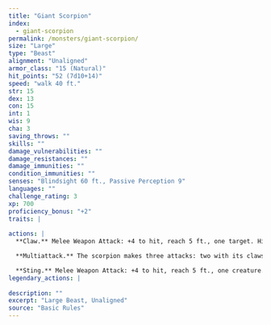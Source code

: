 ```yaml
---
title: "Giant Scorpion"
index:
  - giant-scorpion
permalink: /monsters/giant-scorpion/
size: "Large"
type: "Beast"
alignment: "Unaligned"
armor_class: "15 (Natural)"
hit_points: "52 (7d10+14)"
speed: "walk 40 ft."
str: 15
dex: 13
con: 15
int: 1
wis: 9
cha: 3
saving_throws: ""
skills: ""
damage_vulnerabilities: ""
damage_resistances: ""
damage_immunities: ""
condition_immunities: ""
senses: "Blindsight 60 ft., Passive Perception 9"
languages: ""
challenge_rating: 3
xp: 700
proficiency_bonus: "+2"
traits: |
  
actions: |
  **Claw.** Melee Weapon Attack: +4 to hit, reach 5 ft., one target. Hit: 6 (1d8 + 2) bludgeoning damage, and the target is grappled (escape DC 12). The scorpion has two claws, each of which can grapple only one target.

  **Multiattack.** The scorpion makes three attacks: two with its claws and one with its sting.

  **Sting.** Melee Weapon Attack: +4 to hit, reach 5 ft., one creature. Hit: 7 (1d10 + 2) piercing damage, and the target must make a DC 12 Constitution saving throw, taking 22 (4d10) poison damage on a failed save, or half as much damage on a successful one.  
legendary_actions: |
  
description: ""
excerpt: "Large Beast, Unaligned"
source: "Basic Rules"
---
```


